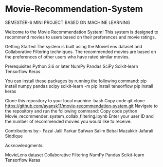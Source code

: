 # Movie-Recommendation-System
SEMESTER-6 MINI PROJECT BASED ON MACHINE LEARNING

Welcome to the Movie Recommendation System! This system is designed to recommend movies to users based on their preferences and movie ratings.

Getting Started
The system is built using the MovieLens dataset and Collaborative Filtering techniques. 
The recommended movies are based on the preferences of other users who have rated similar movies.

Prerequisites
Python 3.6 or later
NumPy
Pandas
SciPy
Scikit-learn
Tensorflow
Keras

You can install these packages by running the following command:
pip install numpy pandas scipy scikit-learn
-m pip install tensorflow
pip install keras

Clone this repository to your local machine.
bash
Copy code
git clone https://github.com/ayansk11/movie-recommendation-system.git
Navigate to the repository and run the following command:
Copy code
python Movie_recommender_system_collab_filtering.ipynb
Enter your user ID and the number of recommended movies you would like to receive.

Contributions by:-
Fazal Jalil Parkar
Safwan Salim Bebal
Muzakkir Jafarali Siddique

Acknowledgments:

MovieLens dataset
Collaborative Filtering
NumPy
Pandas
Scikit-learn
Tensorflow
Keras




